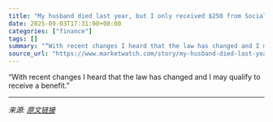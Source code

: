 ```yaml
---
title: "My husband died last year, but I only received $250 from Social Security. Can I get more under the new law?"
date: 2025-09-03T17:31:00+08:00
categories: ["finance"]
tags: []
summary: "“With recent changes I heard that the law has changed and I may qualify to receive a benefit.”"
source_url: "https://www.marketwatch.com/story/my-husband-died-last-year-but-i-only-received-250-from-social-security-can-i-get-more-under-the-new-law-fe4b8680?mod=mw_rss_topstories"
---
```


“With recent changes I heard that the law has changed and I may qualify to receive a benefit.”

---

*来源: [原文链接](https://www.marketwatch.com/story/my-husband-died-last-year-but-i-only-received-250-from-social-security-can-i-get-more-under-the-new-law-fe4b8680?mod=mw_rss_topstories)*
